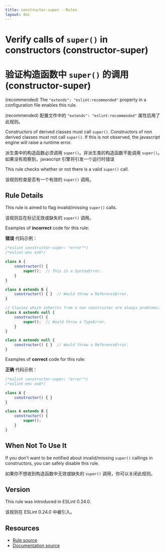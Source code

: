 ```yaml
---
title: constructor-super - Rules
layout: doc
---
```

<!-- Note: No pull requests accepted for this file. See README.md in the root directory for details. -->

# Verify calls of `super()` in constructors (constructor-super)

# 验证构造函数中 `super()` 的调用 (constructor-super)

(recommended) The `"extends": "eslint:recommended"` property in a configuration file enables this rule.

(recommended) 配置文件中的 `"extends": "eslint:recommended"` 属性启用了此规则。

Constructors of derived classes must call `super()`.
Constructors of non derived classes must not call `super()`.
If this is not observed, the javascript engine will raise a runtime error.

派生类中的构造函数必须调用 `super()`。非派生类的构造函数不能调用 `super()`。如果没有观察到，javascript 引擎将引发一个运行时错误

This rule checks whether or not there is a valid `super()` call.

该规则检查是否有一个有效的 `super()` 调用。

## Rule Details

This rule is aimed to flag invalid/missing `super()` calls.

该规则旨在标记无效或缺失的 `super()` 调用。

Examples of **incorrect** code for this rule:

**错误** 代码示例：

```js
/*eslint constructor-super: "error"*/
/*eslint-env es6*/

class A {
    constructor() {
        super();  // This is a SyntaxError.
    }
}

class A extends B {
    constructor() { }  // Would throw a ReferenceError.
}

// Classes which inherits from a non constructor are always problems.
class A extends null {
    constructor() {
        super();  // Would throw a TypeError.
    }
}

class A extends null {
    constructor() { }  // Would throw a ReferenceError.
}
```

Examples of **correct** code for this rule:

**正确** 代码示例：

```js
/*eslint constructor-super: "error"*/
/*eslint-env es6*/

class A {
    constructor() { }
}

class A extends B {
    constructor() {
        super();
    }
}
```

## When Not To Use It

If you don't want to be notified about invalid/missing `super()` callings in constructors, you can safely disable this rule.

如果你不想收到构造函数中无效或缺失的 `super()` 调用，你可以关闭此规则。

## Version

This rule was introduced in ESLint 0.24.0.

该规则在 ESLint 0.24.0 中被引入。

## Resources

* [Rule source](https://github.com/eslint/eslint/tree/master/lib/rules/constructor-super.js)
* [Documentation source](https://github.com/eslint/eslint/tree/master/docs/rules/constructor-super.md)
